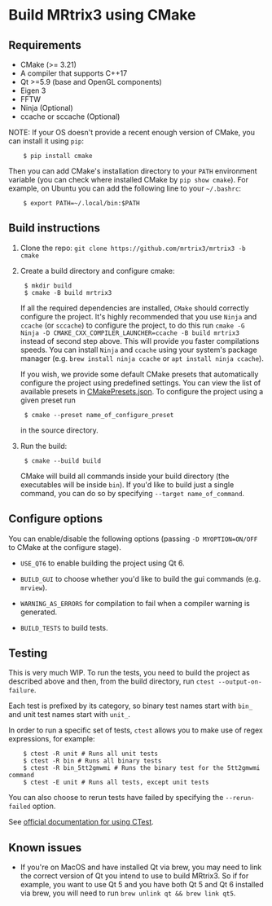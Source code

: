 # Build MRtrix3 using CMake

## Requirements
- CMake (>= 3.21)
- A compiler that supports C++17
- Qt >=5.9 (base and OpenGL components)
- Eigen 3
- FFTW
- Ninja (Optional)
- ccache or sccache (Optional)

NOTE: If your OS doesn't provide a recent enough version of CMake, you can install it using `pip`:

        $ pip install cmake

Then you can add CMake's installation directory to your `PATH` environment variable (you can check where installed
CMake by `pip show cmake`).
For example, on Ubuntu you can add the following line to your `~/.bashrc`:

        $ export PATH=~/.local/bin:$PATH

## Build instructions
1. Clone the repo: `git clone https://github.com/mrtrix3/mrtrix3 -b cmake`
2. Create a build directory and configure cmake:

        $ mkdir build
        $ cmake -B build mrtrix3
    
    If all the required dependencies are installed, `CMake` should correctly configure the project.
    It's highly recommended that you use `Ninja` and `ccache` (or `sccache`) to configure the project,
    to do this run `cmake -G Ninja -D CMAKE_CXX_COMPILER_LAUNCHER=ccache -B build mrtrix3` instead of
    second step above. This will provide you faster compilations speeds. You can install `Ninja` and 
    `ccache` using your system's package manager (e.g. `brew install ninja ccache` or `apt install ninja ccache`).

    If you wish, we provide some default CMake presets that automatically configure the project using predefined
    settings. You can view the list of available presets in [CMakePresets.json](https://github.com/MRtrix3/mrtrix3/blob/cmake_experimental_shared/CMakePresets.json). To configure the project using a given preset run
    
        $ cmake --preset name_of_configure_preset
    
    in the source directory.

3. Run the build:

        $ cmake --build build

    CMake will build all commands inside your build directory (the executables will be inside `bin`).
    If you'd like to build just a single command, you can do so by specifying `--target name_of_command`.


## Configure options

You can enable/disable the following options (passing `-D MYOPTION=ON/OFF` to CMake at the configure stage).

- `USE_QT6` to enable building the project using Qt 6.

- `BUILD_GUI` to choose whether you'd like to build the gui commands (e.g. `mrview`).

- `WARNING_AS_ERRORS` for compilation to fail when a compiler warning is generated.

- `BUILD_TESTS` to build tests.


## Testing

This is very much WIP. To run the tests, you need to build the project as described above and then, from the build directory, run `ctest --output-on-failure`.

Each test is prefixed by its category, so binary test names start with `bin_` and unit test names
start with `unit_`.

In order to run a specific set of tests, `ctest` allows you to make use of regex expressions, for example:

        $ ctest -R unit # Runs all unit tests
        $ ctest -R bin # Runs all binary tests
        $ ctest -R bin_5tt2gmwmi # Runs the binary test for the 5tt2gmwmi command
        $ ctest -E unit # Runs all tests, except unit tests

You can also choose to rerun tests have failed by specifying the `--rerun-failed` option. 

See [official documentation for using CTest](https://cmake.org/cmake/help/latest/manual/ctest.1.html).

## Known issues

- If you're on MacOS and have installed Qt via brew, you may need to link the correct version of Qt
you intend to use to build MRtrix3. So if for example, you want to use Qt 5 and you have both Qt 5 and Qt 6
installed via brew, you will need to run `brew unlink qt && brew link qt5`.
